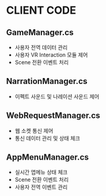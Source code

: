 # CLIENT CODE
## GameManager.cs
+ 사용자 전역 데이터 관리
+ 사용자 VR Interaction 모듈 제어
+ Scene 전환 이벤트 처리 
## NarrationManager.cs
+ 이펙트 사운드 및 나레이션 사운드 제어
## WebRequestManager.cs
+ 웹 소켓 통신 제어
+ 통신 데이터 관리 및 상태 체크
## AppMenuManager.cs
+ 실시간 앱메뉴 상태 체크
+ Scene 전환 이벤트 처리
+ 사용자 전역 이벤트 관리 





